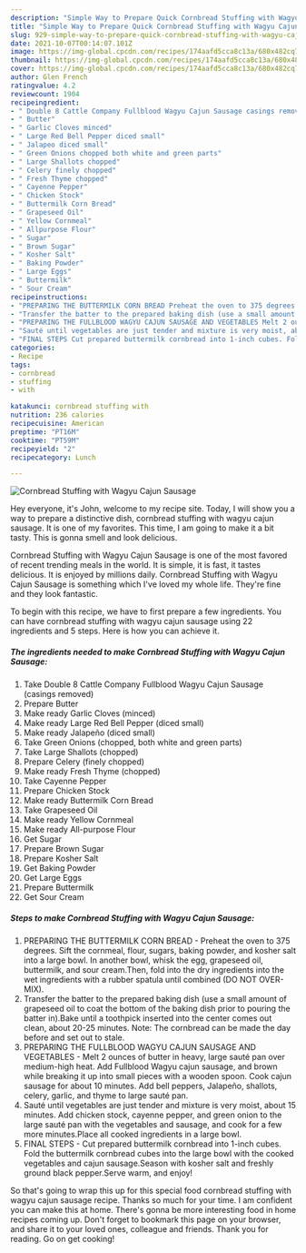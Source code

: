 ```yaml
---
description: "Simple Way to Prepare Quick Cornbread Stuffing with Wagyu Cajun Sausage"
title: "Simple Way to Prepare Quick Cornbread Stuffing with Wagyu Cajun Sausage"
slug: 929-simple-way-to-prepare-quick-cornbread-stuffing-with-wagyu-cajun-sausage
date: 2021-10-07T00:14:07.101Z
image: https://img-global.cpcdn.com/recipes/174aafd5cca8c13a/680x482cq70/cornbread-stuffing-with-wagyu-cajun-sausage-recipe-main-photo.jpg
thumbnail: https://img-global.cpcdn.com/recipes/174aafd5cca8c13a/680x482cq70/cornbread-stuffing-with-wagyu-cajun-sausage-recipe-main-photo.jpg
cover: https://img-global.cpcdn.com/recipes/174aafd5cca8c13a/680x482cq70/cornbread-stuffing-with-wagyu-cajun-sausage-recipe-main-photo.jpg
author: Glen French
ratingvalue: 4.2
reviewcount: 1904
recipeingredient:
- " Double 8 Cattle Company Fullblood Wagyu Cajun Sausage casings removed"
- " Butter"
- " Garlic Cloves minced"
- " Large Red Bell Pepper diced small"
- " Jalapeo diced small"
- " Green Onions chopped both white and green parts"
- " Large Shallots chopped"
- " Celery finely chopped"
- " Fresh Thyme chopped"
- " Cayenne Pepper"
- " Chicken Stock"
- " Buttermilk Corn Bread"
- " Grapeseed Oil"
- " Yellow Cornmeal"
- " Allpurpose Flour"
- " Sugar"
- " Brown Sugar"
- " Kosher Salt"
- " Baking Powder"
- " Large Eggs"
- " Buttermilk"
- " Sour Cream"
recipeinstructions:
- "PREPARING THE BUTTERMILK CORN BREAD Preheat the oven to 375 degrees. Sift the cornmeal, flour, sugars, baking powder, and kosher salt into a large bowl. In another bowl, whisk the egg, grapeseed oil, buttermilk, and sour cream.Then, fold into the dry ingredients into the wet ingredients with a rubber spatula until combined (DO NOT OVER-MIX)."
- "Transfer the batter to the prepared baking dish (use a small amount of grapeseed oil to coat the bottom of the baking dish prior to pouring the batter in).Bake until a toothpick inserted into the center comes out clean, about 20-25 minutes. Note: The cornbread can be made the day before and set out to stale."
- "PREPARING THE FULLBLOOD WAGYU CAJUN SAUSAGE AND VEGETABLES Melt 2 ounces of butter in heavy, large sauté pan over medium-high heat. Add Fullblood Wagyu cajun sausage, and brown while breaking it up into small pieces with a wooden spoon. Cook cajun sausage for about 10 minutes. Add bell peppers, Jalapeño, shallots, celery, garlic, and thyme to large sauté pan."
- "Sauté until vegetables are just tender and mixture is very moist, about 15 minutes. Add chicken stock, cayenne pepper, and green onion to the large sauté pan with the vegetables and sausage, and cook for a few more minutes.Place all cooked ingredients in a large bowl."
- "FINAL STEPS Cut prepared buttermilk cornbread into 1-inch cubes. Fold the buttermilk cornbread cubes into the large bowl with the cooked vegetables and cajun sausage.Season with kosher salt and freshly ground black pepper.Serve warm, and enjoy!"
categories:
- Recipe
tags:
- cornbread
- stuffing
- with

katakunci: cornbread stuffing with 
nutrition: 236 calories
recipecuisine: American
preptime: "PT16M"
cooktime: "PT59M"
recipeyield: "2"
recipecategory: Lunch

---
```



![Cornbread Stuffing with Wagyu Cajun Sausage](https://img-global.cpcdn.com/recipes/174aafd5cca8c13a/680x482cq70/cornbread-stuffing-with-wagyu-cajun-sausage-recipe-main-photo.jpg)

Hey everyone, it's John, welcome to my recipe site. Today, I will show you a way to prepare a distinctive dish, cornbread stuffing with wagyu cajun sausage. It is one of my favorites. This time, I am going to make it a bit tasty. This is gonna smell and look delicious.

Cornbread Stuffing with Wagyu Cajun Sausage is one of the most favored of recent trending meals in the world. It is simple, it is fast, it tastes delicious. It is enjoyed by millions daily. Cornbread Stuffing with Wagyu Cajun Sausage is something which I've loved my whole life. They're fine and they look fantastic.




To begin with this recipe, we have to first prepare a few ingredients. You can have cornbread stuffing with wagyu cajun sausage using 22 ingredients and 5 steps. Here is how you can achieve it.

<!--inarticleads1-->

##### The ingredients needed to make Cornbread Stuffing with Wagyu Cajun Sausage:

1. Take  Double 8 Cattle Company Fullblood Wagyu Cajun Sausage (casings removed)
1. Prepare  Butter
1. Make ready  Garlic Cloves (minced)
1. Make ready  Large Red Bell Pepper (diced small)
1. Make ready  Jalapeño (diced small)
1. Take  Green Onions (chopped, both white and green parts)
1. Take  Large Shallots (chopped)
1. Prepare  Celery (finely chopped)
1. Make ready  Fresh Thyme (chopped)
1. Take  Cayenne Pepper
1. Prepare  Chicken Stock
1. Make ready  Buttermilk Corn Bread
1. Take  Grapeseed Oil
1. Make ready  Yellow Cornmeal
1. Make ready  All-purpose Flour
1. Get  Sugar
1. Prepare  Brown Sugar
1. Prepare  Kosher Salt
1. Get  Baking Powder
1. Get  Large Eggs
1. Prepare  Buttermilk
1. Get  Sour Cream




<!--inarticleads2-->

##### Steps to make Cornbread Stuffing with Wagyu Cajun Sausage:

1. PREPARING THE BUTTERMILK CORN BREAD - Preheat the oven to 375 degrees. Sift the cornmeal, flour, sugars, baking powder, and kosher salt into a large bowl. In another bowl, whisk the egg, grapeseed oil, buttermilk, and sour cream.Then, fold into the dry ingredients into the wet ingredients with a rubber spatula until combined (DO NOT OVER-MIX).
1. Transfer the batter to the prepared baking dish (use a small amount of grapeseed oil to coat the bottom of the baking dish prior to pouring the batter in).Bake until a toothpick inserted into the center comes out clean, about 20-25 minutes. Note: The cornbread can be made the day before and set out to stale.
1. PREPARING THE FULLBLOOD WAGYU CAJUN SAUSAGE AND VEGETABLES - Melt 2 ounces of butter in heavy, large sauté pan over medium-high heat. Add Fullblood Wagyu cajun sausage, and brown while breaking it up into small pieces with a wooden spoon. Cook cajun sausage for about 10 minutes. Add bell peppers, Jalapeño, shallots, celery, garlic, and thyme to large sauté pan.
1. Sauté until vegetables are just tender and mixture is very moist, about 15 minutes. Add chicken stock, cayenne pepper, and green onion to the large sauté pan with the vegetables and sausage, and cook for a few more minutes.Place all cooked ingredients in a large bowl.
1. FINAL STEPS - Cut prepared buttermilk cornbread into 1-inch cubes. Fold the buttermilk cornbread cubes into the large bowl with the cooked vegetables and cajun sausage.Season with kosher salt and freshly ground black pepper.Serve warm, and enjoy!




So that's going to wrap this up for this special food cornbread stuffing with wagyu cajun sausage recipe. Thanks so much for your time. I am confident you can make this at home. There's gonna be more interesting food in home recipes coming up. Don't forget to bookmark this page on your browser, and share it to your loved ones, colleague and friends. Thank you for reading. Go on get cooking!
